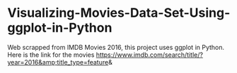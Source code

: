 # Visualizing-Movies-Data-Set-Using-ggplot-in-Python
Web scrapped from IMDB Movies 2016, this project uses ggplot in Python. Here is the link for the movies https://www.imdb.com/search/title/?year=2016&amp;title_type=feature&amp; 
